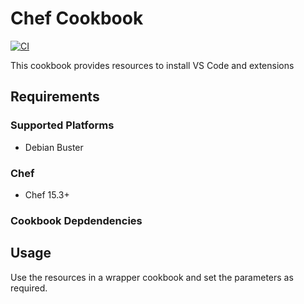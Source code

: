 # Chef Cookbook
[![CI](https://github.com/codenamephp/chef.cookbook.vscode/actions/workflows/ci.yml/badge.svg)](https://github.com/codenamephp/chef.cookbook.vscode/actions/workflows/ci.yml)

This cookbook provides resources to install VS Code and extensions

## Requirements

### Supported Platforms

- Debian Buster

### Chef

- Chef 15.3+

### Cookbook Depdendencies

## Usage

Use the resources in a wrapper cookbook and set the parameters as required.
